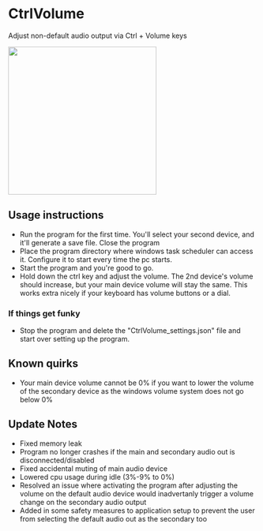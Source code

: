# CtrlVolume
Adjust non-default audio output via Ctrl + Volume keys

<img src = "./readme_assets/animation.gif" style="width:300px">

## Usage instructions
* Run the program for the first time. You'll select your second device, and it'll generate a save file. Close the program
* Place the program directory where windows task scheduler can access it. Configure it to start every time the pc starts.
* Start the program and you're good to go. 
* Hold down the ctrl key and adjust the volume. The 2nd device's volume should increase, but your main device volume will stay the same. This works extra nicely if your keyboard has volume buttons or a dial.

### If things get funky
* Stop the program and delete the "CtrlVolume_settings.json" file and start over setting up the program.


## Known quirks
* Your main device volume cannot be 0% if you want to lower the volume of the secondary device as the windows volume system does not go below 0%

## Update Notes
* Fixed memory leak
* Program no longer crashes if the main and secondary audio out is disconnected/disabled
* Fixed accidental muting of main audio device
* Lowered cpu usage during idle (3%-9% to 0%)
* Resolved an issue where activating the program after adjusting the volume on the default audio device would inadvertanly trigger a volume change on the secondary audio output
* Added in some safety measures to application setup to prevent the user from selecting the default audio out as the secondary too